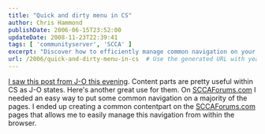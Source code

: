 ```yaml
---
title: "Quick and dirty menu in CS"
author: Chris Hammond
publishDate: 2006-06-15T23:52:00
updateDate: 2008-11-23T22:39:41
tags: [ 'communityserver', 'SCCA' ]
excerpt: "Discover how to efficiently manage common navigation on your website using content parts, as shared by J-O on SCCAForums.com. Learn more here!"
url: /2006/quick-and-dirty-menu-in-cs  # Use the generated URL with year
---
```

<p><a href="https://weblogs.asp.net/joeriksson/archive/2006/06/16/CS2_3A00_-Duplicated-Content-throughout-your-site-with-Content-Parts.aspx">I saw this post from J-O this evening</a>. Content parts are pretty useful within CS as J-O states. Here's another great use for them. On <a href="https://sccaforums.com">SCCAForums.com</a> I needed an easy way to put some common navigation on a majority of the pages. I ended up creating a common contentpart on the <a href="https://sccaforums.com">SCCAForums.com</a> pages that allows me to easily manage this navigation from within the browser.</p> 

